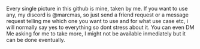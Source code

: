 Every single picture in this github is mine, taken by me.
If you want to use any, my discord is @marcmas, so just send a friend request or a message request telling me which one you want to use and for what use case etc, i will normally say yes to everything so dont stress about it.
You can even DM Me asking for me to take more, I might not be available inmediately but it can be done eventually.
